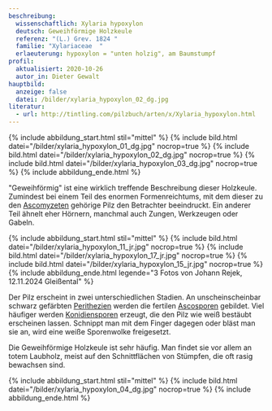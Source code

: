 ```yaml
---
beschreibung:
  wissenschaftlich: Xylaria hypoxylon
  deutsch: Geweihförmige Holzkeule
  referenz: "(L.) Grev. 1824 "
  familie: "Xylariaceae  "
  erlaeuterung: hypoxylon = "unten holzig", am Baumstumpf
profil:
  aktualisiert: 2020-10-26
  autor_in: Dieter Gewalt
hauptbild:
  anzeige: false
  datei: /bilder/xylaria_hypoxylon_02_dg.jpg
literatur:
  - url: http://tintling.com/pilzbuch/arten/x/Xylaria_hypoxylon.html
---
```

{% include abbildung_start.html stil="mittel" %}
{% include bild.html datei="/bilder/xylaria_hypoxylon_01_dg.jpg" nocrop=true %}
{% include bild.html datei="/bilder/xylaria_hypoxylon_02_dg.jpg" nocrop=true %}
{% include bild.html datei="/bilder/xylaria_hypoxylon_03_dg.jpg" nocrop=true %}
{% include abbildung_ende.html %}

"Geweihförmig" ist eine wirklich treffende Beschreibung dieser Holzkeule. Zumindest bei einem Teil des enormen Formenreichtums, mit dem dieser zu den [Ascomyzeten](Ascomyzeten "Glossar") gehörige Pilz den Betrachter beeindruckt. Ein anderer Teil ähnelt eher Hörnern, manchmal auch Zungen, Werkzeugen oder Gabeln.

{% include abbildung_start.html stil="mittel" %}
{% include bild.html datei="/bilder/xylaria_hypoxylon_11_jr.jpg" nocrop=true %}
{% include bild.html datei="/bilder/xylaria_hypoxylon_17_jr.jpg" nocrop=true %}
{% include bild.html datei="/bilder/xylaria_hypoxylon_15_jr.jpg" nocrop=true %}
{% include abbildung_ende.html legende="3 Fotos von Johann Rejek, 12.11.2024 Gleißental" %}

Der Pilz erscheint in zwei unterschiedlichen Stadien. An unscheinscheinbar schwarz gefärbten [Perithezien](Perithezien "Glossar") werden die fertilen [Ascosporen](Asci "Glossar") gebildet. Viel häufiger werden [Konidiensporen](Konidien "Glossar") erzeugt, die den Pilz wie weiß bestäubt erscheinen lassen. Schnippt man mit dem Finger dagegen oder bläst man sie an, wird eine weiße Sporenwolke freigesetzt. 

Die Geweihförmige Holzkeule ist sehr häufig. Man findet sie vor allem an totem Laubholz, meist auf den Schnittflächen von Stümpfen, die oft rasig bewachsen sind.

{% include abbildung_start.html stil="mittel" %}
{% include bild.html datei="/bilder/xylaria_hypoxylon_04_dg.jpg" nocrop=true %}
{% include abbildung_ende.html %}